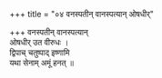 +++
title = "०४ वनस्पतीन् वानस्पत्यान् ओषधीर्"

+++
वनस्पतीन् वानस्पत्यान्  
ओषधीर् उत वीरुधः ।  
द्विपाच् चतुष्पाद् इष्णामि  
यथा सेनाम् अमूं हनत् ॥